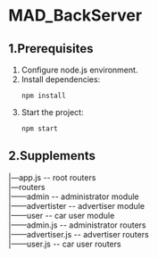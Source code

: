 # MAD_BackServer   
## 1.Prerequisites   
 1. Configure node.js environment.   
 2. Install dependencies: <pre><code>npm install</code></pre>
 3. Start the project: <pre><code>npm start</code></pre>

## 2.Supplements   
|—app.js  -- root routers   
|—routers   
|——admin  -- administrator module   
|——advertister  -- advertiser module   
|——user  -- car user module   
|——admin.js  -- administrator routers   
|——advertiser.js   -- advertiser routers   
|——user.js   -- car user routers   
 
